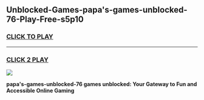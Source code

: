 
## Unblocked-Games-papa's-games-unblocked-76-Play-Free-s5p10
<h3>
<a href="https://premium76.site?title=papa's-games-unblocked-76&ref=18A">CLICK TO PLAY</a></h3>
<hr>

<h3>
<a href="https://premium76.site?title=papa's-games-unblocked-76&ref=18A">CLICK 2 PLAY</a>
  
</h3>

<a href="https://premium76.site?title=papa's-games-unblocked-76&ref=18A"><img src="https://clearcache.store/games.png"></a>


**papa's-games-unblocked-76 games unblocked: Your Gateway to Fun and Accessible Online Gaming**
